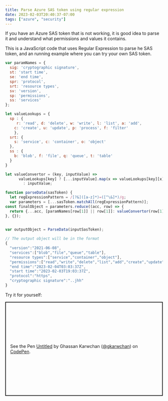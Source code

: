 ```yaml
---
title: Parse Azure SAS token using regular expression
date: 2023-02-03T20:40:37-07:00
tags: ["azure", "security"]
---
```


If you have an Azure SAS token that is not working, it is good idea to parse it and understand what permissions and values it contains.  

This is a JavaScript code that uses Regular Expression to parse he SAS token, and an running example where you can try your own SAS token.

```js
var paramNames = {
  sig: 'cryptographic signature',
  st: 'start time',
  se: 'end time',
  spr: 'protocol',
  srt: 'resource types',
  sv: 'version',
  sp: 'permissions',
  ss: 'services'
};

let valueLookups = {
  sp : {
     r: 'read', d: 'delete', w: 'write', l: 'list', a: 'add',
    c: 'create', u: 'update', p: 'process', f: 'filter'
    },
  srt: {
    s: 'service', c: 'container', o: 'object'
  },
  ss : {
    b: 'blob', f: 'file', q: 'queue', t: 'table'
  }
}

let valueConvertor = (key, inputValue) => 
      valueLookups[key] ? [...inputValue].map(x => valueLookups[key][x] || x)
        : inputValue;

function parseData(sasToken) {
  let regExpressionPattern = /[?&]([a-z]*)=([^\&]*)/g;
  var parameters = [...sasToken.matchAll(regExpressionPattern)];
const finalObject = parameters.reduce((acc, row) => {
  return {...acc, [paramNames[row[1]] || row[1]]: valueConvertor(row[1], row[2])}
}, {});

  
var outputObject = ParseData(inputSasToken);

// The output object will be in the format
{
  "version":"2021-06-08",
  "services":["blob","file","queue","table"],
  "resource types":["service","container","object"],
  "permissions":["read","write","delete","list","add","create","update","process","i","y","t","filter","x"],
  "end time":"2023-02-04T03:03:37Z",
  "start time":"2023-02-03T19:03:37Z",
  "protocol":"https",
  "cryptographic signature":"..jhh"
}

```
Try it for yourself:  
  



<p class="codepen" data-height="300" data-default-tab="html,result" data-slug-hash="yLqZXNq" data-user="gkarwchan" style="height: 300px; box-sizing: border-box; display: flex; align-items: center; justify-content: center; border: 2px solid; margin: 1em 0; padding: 1em;">
  <span>See the Pen <a href="https://codepen.io/gkarwchan/pen/yLqZXNq">
  Untitled</a> by Ghassan Karwchan (<a href="https://codepen.io/gkarwchan">@gkarwchan</a>)
  on <a href="https://codepen.io">CodePen</a>.</span>
</p>
<script async src="https://cpwebassets.codepen.io/assets/embed/ei.js"></script>